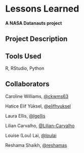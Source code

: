 # Lessons Learned
#### A NASA Datanauts project

## Project Description

## Tools Used
R, RStudio, Python

## Collaborators

Caroline Williams, [@ckwms63](https://github.com/ckwms63)

Hatice Elif Yüksel, [@elifhyuksel](https://github.com/elifhyuksel)

Laura Ellis, [@lgellis](https://github.com/lgellis)

Lilian Carvalho, [@Lilian-Carvalho](https://github.com/Lilian-Carvalho)

Louise (Lou) Lai, [@loulai](https://github.com/loulai)

Reshama Shaikh, [@reshamas](https://github.com/reshamas)
